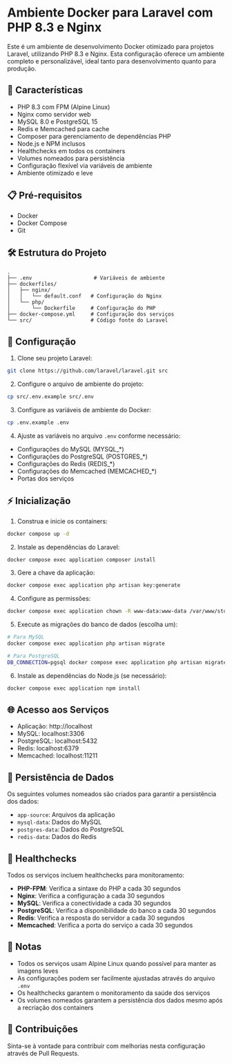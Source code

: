 # Ambiente Docker para Laravel com PHP 8.3 e Nginx

Este é um ambiente de desenvolvimento Docker otimizado para projetos Laravel, utilizando PHP 8.3 e Nginx. Esta configuração oferece um ambiente completo e personalizável, ideal tanto para desenvolvimento quanto para produção.

## 🚀 Características

- PHP 8.3 com FPM (Alpine Linux)
- Nginx como servidor web
- MySQL 8.0 e PostgreSQL 15
- Redis e Memcached para cache
- Composer para gerenciamento de dependências PHP
- Node.js e NPM inclusos
- Healthchecks em todos os containers
- Volumes nomeados para persistência
- Configuração flexível via variáveis de ambiente
- Ambiente otimizado e leve

## 📋 Pré-requisitos

- Docker
- Docker Compose
- Git

## 🛠️ Estrutura do Projeto

```
.
├── .env                    # Variáveis de ambiente
├── dockerfiles/
│   ├── nginx/
│   │   └── default.conf   # Configuração do Nginx
│   └── php/
│       └── Dockerfile     # Configuração do PHP
├── docker-compose.yml     # Configuração dos serviços
└── src/                   # Código fonte do Laravel
```

## 🔧 Configuração

1. Clone seu projeto Laravel:

```bash
git clone https://github.com/laravel/laravel.git src
```

2. Configure o arquivo de ambiente do projeto:

```bash
cp src/.env.example src/.env
```

3. Configure as variáveis de ambiente do Docker:

```bash
cp .env.example .env
```

4. Ajuste as variáveis no arquivo `.env` conforme necessário:

- Configurações do MySQL (MYSQL\_\*)
- Configurações do PostgreSQL (POSTGRES\_\*)
- Configurações do Redis (REDIS\_\*)
- Configurações do Memcached (MEMCACHED\_\*)
- Portas dos serviços

## ⚡ Inicialização

1. Construa e inicie os containers:

```bash
docker compose up -d
```

2. Instale as dependências do Laravel:

```bash
docker compose exec application composer install
```

3. Gere a chave da aplicação:

```bash
docker compose exec application php artisan key:generate
```

4. Configure as permissões:

```bash
docker compose exec application chown -R www-data:www-data /var/www/storage
```

5. Execute as migrações do banco de dados (escolha um):

```bash
# Para MySQL
docker compose exec application php artisan migrate

# Para PostgreSQL
DB_CONNECTION=pgsql docker compose exec application php artisan migrate
```

6. Instale as dependências do Node.js (se necessário):

```bash
docker compose exec application npm install
```

## 🌐 Acesso aos Serviços

- Aplicação: http://localhost
- MySQL: localhost:3306
- PostgreSQL: localhost:5432
- Redis: localhost:6379
- Memcached: localhost:11211

## 💾 Persistência de Dados

Os seguintes volumes nomeados são criados para garantir a persistência dos dados:

- `app-source`: Arquivos da aplicação
- `mysql-data`: Dados do MySQL
- `postgres-data`: Dados do PostgreSQL
- `redis-data`: Dados do Redis

## 🏥 Healthchecks

Todos os serviços incluem healthchecks para monitoramento:

- **PHP-FPM**: Verifica a sintaxe do PHP a cada 30 segundos
- **Nginx**: Verifica a configuração a cada 30 segundos
- **MySQL**: Verifica a conectividade a cada 30 segundos
- **PostgreSQL**: Verifica a disponibilidade do banco a cada 30 segundos
- **Redis**: Verifica a resposta do servidor a cada 30 segundos
- **Memcached**: Verifica a porta do serviço a cada 30 segundos

## 📝 Notas

- Todos os serviços usam Alpine Linux quando possível para manter as imagens leves
- As configurações podem ser facilmente ajustadas através do arquivo `.env`
- Os healthchecks garantem o monitoramento da saúde dos serviços
- Os volumes nomeados garantem a persistência dos dados mesmo após a recriação dos containers

## 🤝 Contribuições

Sinta-se à vontade para contribuir com melhorias nesta configuração através de Pull Requests.

